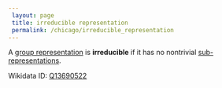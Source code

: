 ```yaml
---
 layout: page
 title: irreducible representation
 permalink: /chicago/irreducible_representation
---
```


A [group representation](https://defsmath.github.io/DefsMath/group_representation) is **irreducible** if it has no nontrivial [sub-representations](https://defsmath.github.io/DefsMath/subrepresentation).

Wikidata ID: [Q13690522](https://www.wikidata.org/wiki/Q13690522)